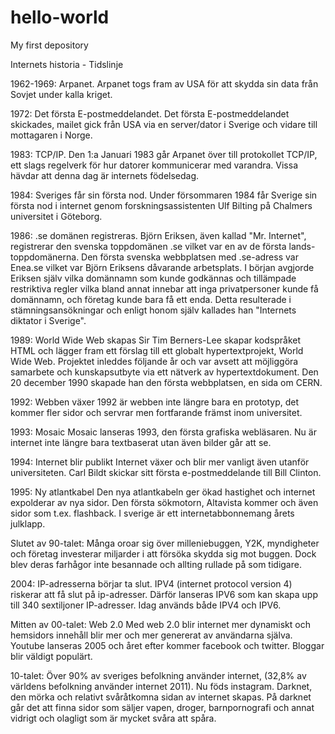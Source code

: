 # hello-world
My first depository


Internets historia - Tidslinje

1962-1969: Arpanet. Arpanet togs fram av USA för att skydda sin data från Sovjet under kalla kriget.

1972: Det första E-postmeddelandet. Det första E-postmeddelandet skickades, mailet gick från USA via en server/dator i Sverige och vidare till mottagaren i Norge.

1983: TCP/IP. Den 1:a Januari 1983 går Arpanet över till protokollet TCP/IP, ett slags regelverk för hur datorer kommunicerar med varandra. Vissa hävdar att denna dag är internets födelsedag.

1984: Sveriges får sin första nod. Under försommaren 1984 får Sverige sin första nod i internet genom forskningsassistenten Ulf Bilting på Chalmers universitet i Göteborg.

1986: .se domänen registreras. Björn Eriksen, även kallad "Mr. Internet", registrerar den svenska toppdomänen .se vilket var en av de första lands-toppdomänerna. Den första svenska webbplatsen med .se-adress var Enea.se vilket var Björn Eriksens dåvarande arbetsplats. I början avgjorde Eriksen själv vilka domännamn som kunde godkännas och tillämpade restriktiva regler vilka bland annat innebar att inga privatpersoner kunde få domännamn, och företag kunde bara få ett enda. Detta resulterade i stämningsansökningar och enligt honom själv kallades han "Internets diktator i Sverige".

1989: World Wide Web skapas Sir Tim Berners-Lee skapar kodspråket HTML och lägger fram ett förslag till ett globalt hypertextprojekt, World Wide Web. Projektet inleddes följande år och var avsett att möjliggöra samarbete och kunskapsutbyte via ett nätverk av hypertextdokument. Den 20 december 1990 skapade han den första webbplatsen, en sida om CERN.

1992: Webben växer 1992 är webben inte längre bara en prototyp, det kommer fler sidor och servrar men fortfarande främst inom universitet.

1993: Mosaic Mosaic lanseras 1993, den första grafiska webläsaren. Nu är internet inte längre bara textbaserat utan även bilder går att se.

1994: Internet blir publikt Internet växer och blir mer vanligt även utanför universiteten. Carl Bildt skickar sitt första e-postmeddelande till Bill Clinton.

1995: Ny atlantkabel Den nya atlantkabeln ger ökad hastighet och internet expolderar av nya sidor. Den första sökmotorn, Altavista kommer och även sidor som t.ex. flashback. I sverige är ett internetabbonnemang årets julklapp.

Slutet av 90-talet: Många oroar sig över milleniebuggen, Y2K, myndigheter och företag investerar miljarder i att försöka skydda sig mot buggen. Dock blev deras farhågor inte besannade och allting rullade på som tidigare.

2004: IP-adresserna börjar ta slut. IPV4 (internet protocol version 4) riskerar att få slut på ip-adresser. Därför lanseras IPV6 som kan skapa upp till 340 sextiljoner IP-adresser. Idag används både IPV4 och IPV6.

Mitten av 00-talet: Web 2.0 Med web 2.0 blir internet mer dynamiskt och hemsidors innehåll blir mer och mer genererat av användarna själva. Youtube lanseras 2005 och året efter kommer facebook och twitter. Bloggar blir väldigt populärt.

10-talet: Över 90% av sveriges befolkning använder internet, (32,8% av världens befolkning använder internet 2011). Nu föds instagram. Darknet, den mörka och relativt svåråtkomna sidan av internet skapas. På darknet går det att finna sidor som säljer vapen, droger, barnpornografi och annat vidrigt och olagligt som är mycket svåra att spåra.
